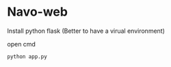 # Navo-web

Install python flask (Better to have a virual environment)

open cmd 

```
python app.py
```
